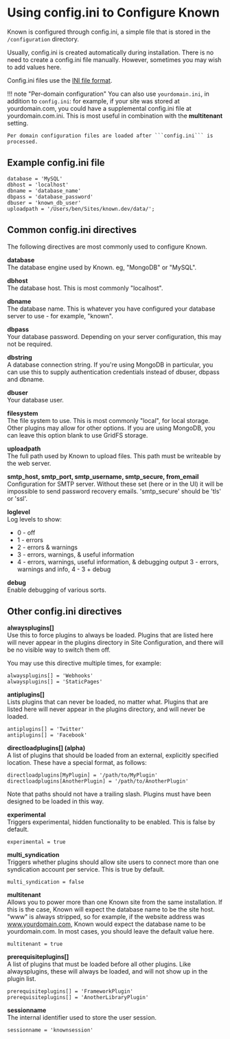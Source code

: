 # Using config.ini to Configure Known

Known is configured through config.ini, a simple file that is stored in the ```/configuration``` directory.

Usually, config.ini is created automatically during installation. There is no need to create a config.ini file manually.
However, sometimes you may wish to add values here.

Config.ini files use the [INI file format](https://en.wikipedia.org/wiki/INI_file).

!!! note "Per-domain configuration"
    You can also use ```yourdomain.ini```, in addition to ```config.ini```: for example, if your site was stored at yourdomain.com, you could have a supplemental
    config.ini file at yourdomain.com.ini. This is most useful in combination with the **multitenant** setting. 

    Per domain configuration files are loaded after ```config.ini``` is processed.

## Example config.ini file

    database = 'MySQL'
    dbhost = 'localhost'
    dbname = 'database_name'
    dbpass = 'database_password'
    dbuser = 'known_db_user'
    uploadpath = '/Users/ben/Sites/known.dev/data/';

## Common config.ini directives

The following directives are most commonly used to configure Known.

**database**<br>
The database engine used by Known. eg, "MongoDB" or "MySQL".

**dbhost**<br>
The database host. This is most commonly "localhost".

**dbname**<br>
The database name. This is whatever you have configured your database server to use - for example, "known".

**dbpass**<br>
Your database password. Depending on your server configuration, this may not be required.

**dbstring**<br>
A database connection string. If you're using MongoDB in particular, you can use this to supply authentication
credentials instead of dbuser, dbpass and dbname.

**dbuser**<br>
Your database user.

**filesystem**<br>
The file system to use. This is most commonly "local", for local storage. Other plugins may allow for other options.
If you are using MongoDB, you can leave this option blank to use GridFS storage.

**uploadpath**<br>
The full path used by Known to upload files. This path must be writeable by the web server.

**smtp_host, smtp_port, smtp_username, smtp_secure, from_email**<br>
Configuration for SMTP server.  Without these set (here or in the UI)
it will be impossible to send password recovery emails.
'smtp_secure' should be 'tls' or 'ssl'.

**loglevel**<br>
Log levels to show:
* 0 - off
* 1 - errors
* 2 - errors & warnings
* 3 - errors, warnings, & useful information
* 4 - errors, warnings, useful information, & debugging output
3 - errors, warnings and info, 4 - 3 + debug

**debug**<br>
Enable debugging of various sorts.

## Other config.ini directives

**alwaysplugins[]**<br>
Use this to force plugins to always be loaded. Plugins that are listed here will never appear in the plugins directory
in Site Configuration, and there will be no visible way to switch them off.

You may use this directive multiple times, for example:

    alwaysplugins[] = 'Webhooks'
    alwaysplugins[] = 'StaticPages'

**antiplugins[]**<br>
Lists plugins that can never be loaded, no matter what. Plugins that are listed here will never appear in the plugins
directory, and will never be loaded.

    antiplugins[] = 'Twitter'
    antiplugins[] = 'Facebook'

**directloadplugins[] (alpha)**<br>
A list of plugins that should be loaded from an external, explicitly specified location. These have a special format,
as follows:

    directloadplugins[MyPlugin] = '/path/to/MyPlugin'
    directloadplugins[AnotherPlugin] = '/path/to/AnotherPlugin'

Note that paths should not have a trailing slash. Plugins must have been designed to be loaded in this way.

**experimental**<br>
Triggers experimental, hidden functionality to be enabled. This is false by default.

    experimental = true

**multi_syndication**<br>
Triggers whether plugins should allow site users to connect more than one syndication account per service. This is true
by default.

    multi_syndication = false

**multitenant**<br>
Allows you to power more than one Known site from the same installation. If this is the case, Known will expect the
database name to be the site host. "www" is always stripped, so for example, if the website address was www.yourdomain.com,
Known would expect the database name to be yourdomain.com. In most cases, you should leave the default value here.

    multitenant = true

**prerequisiteplugins[]**<br>
A list of plugins that must be loaded before all other plugins. Like alwaysplugins, these will always be loaded, and
will not show up in the plugin list.

    prerequisiteplugins[] = 'FrameworkPlugin'
    prerequisiteplugins[] = 'AnotherLibraryPlugin'

**sessionname**<br>
The internal identifier used to store the user session.

    sessionname = 'knownsession'

